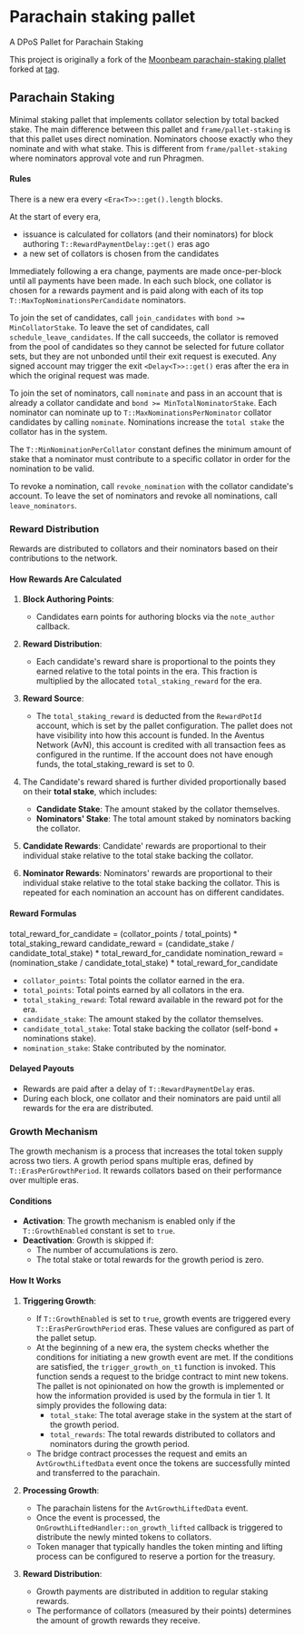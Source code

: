 # Parachain staking pallet

A DPoS Pallet for Parachain Staking

This project is originally a fork of the
[Moonbeam parachain-staking plallet](https://github.com/PureStake/moonbeam/tree/v0.26.1/pallets/parachain-staking) forked at [tag](https://github.com/PureStake/moonbeam/tree/v0.26.1).

## Parachain Staking
Minimal staking pallet that implements collator selection by total backed stake.
The main difference between this pallet and `frame/pallet-staking` is that this pallet
uses direct nomination. Nominators choose exactly who they nominate and with what stake.
This is different from `frame/pallet-staking` where nominators approval vote and run Phragmen.

#### Rules
There is a new era every `<Era<T>>::get().length` blocks.

At the start of every era,
* issuance is calculated for collators (and their nominators) for block authoring
`T::RewardPaymentDelay::get()` eras ago
* a new set of collators is chosen from the candidates

Immediately following a era change, payments are made once-per-block until all payments have
been made. In each such block, one collator is chosen for a rewards payment and is paid along
with each of its top `T::MaxTopNominationsPerCandidate` nominators.

To join the set of candidates, call `join_candidates` with `bond >= MinCollatorStake`.
To leave the set of candidates, call `schedule_leave_candidates`. If the call succeeds,
the collator is removed from the pool of candidates so they cannot be selected for future
collator sets, but they are not unbonded until their exit request is executed. Any signed
account may trigger the exit `<Delay<T>>::get()` eras after the era in which the
original request was made.

To join the set of nominators, call `nominate` and pass in an account that is
already a collator candidate and `bond >= MinTotalNominatorStake`. Each nominator can nominate
up to `T::MaxNominationsPerNominator` collator candidates by calling `nominate`. Nominations
increase the `total stake` the collator has in the system.

The `T::MinNominationPerCollator` constant defines the minimum amount of stake that a nominator
must contribute to a specific collator in order for the nomination to be valid.

To revoke a nomination, call `revoke_nomination` with the collator candidate's account.
To leave the set of nominators and revoke all nominations, call `leave_nominators`.

### Reward Distribution
Rewards are distributed to collators and their nominators based on their contributions to the
network.

#### How Rewards Are Calculated

1. **Block Authoring Points**:
   - Candidates earn points for authoring blocks via the `note_author` callback.

2. **Reward Distribution**:
   - Each candidate's reward share is proportional to the points they earned relative to the
     total points in the era. This fraction is multiplied by the allocated
     `total_staking_reward` for the era.

3. **Reward Source**:
   - The `total_staking_reward` is deducted from the `RewardPotId` account, which is set by the
     pallet configuration. The pallet does not have visibility into how this account is funded.
     In the Aventus Network (AvN), this account is credited with all transaction fees as
     configured in the runtime. If the account does not have enough funds, the
     total_staking_reward is set to 0.

4. The Candidate's reward shared
is further divided proportionally based on their **total stake**, which includes:
   - **Candidate Stake**: The amount staked by the collator themselves.
   - **Nominators' Stake**: The total amount staked by nominators backing the collator.
5. **Candidate Rewards**: Candidate' rewards are proportional to their individual stake relative
to the total stake backing the collator.
6. **Nominator Rewards**: Nominators' rewards are proportional to their individual stake
relative to the total stake backing the collator. This is repeated for each nomination an
account has on different candidates.

#### Reward Formulas
total_reward_for_candidate = (collator_points / total_points) * total_staking_reward
candidate_reward = (candidate_stake / candidate_total_stake) * total_reward_for_candidate
nomination_reward = (nomination_stake / candidate_total_stake) * total_reward_for_candidate

- `collator_points`: Total points the collator earned in the era.
- `total_points`: Total points earned by all collators in the era.
- `total_staking_reward`: Total reward available in the reward pot for the era.
- `candidate_stake`: The amount staked by the collator themselves.
- `candidate_total_stake`: Total stake backing the collator (self-bond + nominations stake).
- `nomination_stake`: Stake contributed by the nominator.

#### Delayed Payouts
- Rewards are paid after a delay of `T::RewardPaymentDelay` eras.
- During each block, one collator and their nominators are paid until all rewards for the era
  are distributed.

### Growth Mechanism

The growth mechanism is a process that increases the total token supply
across two tiers. A growth period spans multiple eras, defined by `T::ErasPerGrowthPeriod`.
It rewards collators based on their performance over multiple eras.

#### Conditions
- **Activation**: The growth mechanism is enabled only if the `T::GrowthEnabled` constant is set
  to `true`.
- **Deactivation**: Growth is skipped if:
   - The number of accumulations is zero.
   - The total stake or total rewards for the growth period is zero.

#### How It Works
1. **Triggering Growth**:
   - If `T::GrowthEnabled` is set to `true`, growth events are triggered every
     `T::ErasPerGrowthPeriod` eras. These values are configured as part of the pallet setup.
   - At the beginning of a new era, the system checks whether the conditions for initiating a
     new growth event are met. If the conditions are satisfied, the `trigger_growth_on_t1`
     function is invoked. This function sends a request to the bridge contract to mint new
     tokens. The pallet is not opinionated on how the growth is implemented or how the
     information provided is used by the formula in tier 1. It simply provides the following
     data:
     - `total_stake`: The total average stake in the system at the start of the growth period.
     - `total_rewards`: The total rewards distributed to collators and nominators during the
     growth period.
   - The bridge contract processes the request and emits an `AvtGrowthLiftedData` event once the
     tokens are successfully minted and transferred to the parachain.

2. **Processing Growth**:
   - The parachain listens for the `AvtGrowthLiftedData` event.
   - Once the event is processed, the `OnGrowthLiftedHandler::on_growth_lifted` callback is
     triggered to distribute the newly minted tokens to collators.
   - Token manager that typically handles the token minting and lifting process can be
     configured to reserve a portion for the treasury.

3. **Reward Distribution**:
   - Growth payments are distributed in addition to regular staking rewards.
   - The performance of collators (measured by their points) determines the amount of growth
     rewards they receive.